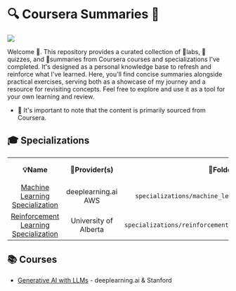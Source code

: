 # 🔍 Coursera Summaries 📝

![](test.svg)

Welcome :wave:. This repository provides a curated collection of 🔬labs, 📝quizzes, and 📖summaries from Coursera courses and specializations I've completed. It's designed as a personal knowledge base to refresh and reinforce what I've learned. Here, you'll find concise summaries alongside practical exercises, serving both as a showcase of my journey and a resource for revisiting concepts. Feel free to explore and use it as a tool for your own learning and review.

- :bow: It's important to note that the content is primarily sourced from Coursera.

## 🎓 Specializations

<table>
  <tr>
    <th>💡Name</th>
    <th>🏫Provider(s)</th>
    <th>📁Folder</th>
    <th>🔍Status</th>
  </tr>
  <!-- Machine Learning Specialization -->                
  <tr>
    <td align="center">
        <a href="https://github.com/PeeteKeesel/coursera-summaries/tree/main/specializations/machine_learning_specialization">Machine Learning Specialization</a></td>  
    <td align="center">deeplearning.ai<br>AWS</td>
    <td align="center"><code>specializations/machine_learning_specialization/</code></td>
    <td>✅</td>
  </tr>
  <!-- Reinforcement Learning Specialization -->                
  <tr>
    <td align="center">
        <a href="https://github.com/PeeteKeesel/coursera-summaries/tree/main/specializations/reinforcement_learning_specialization">Reinforcement Learning Specialization</a></td>  
    <td align="center">University of Alberta</td>
    <td align="center"><code>specializations/reinforcement_learning_specialization/</code></td>
    <td>🔄</td>
  </tr>  
</table>

## 📚 Courses 

- [Generative AI with LLMs](https://github.com/PeeteKeesel/coursera-summaries/tree/main/courses/generative_ai_with_llms) - deeplearning.ai & Stanford
